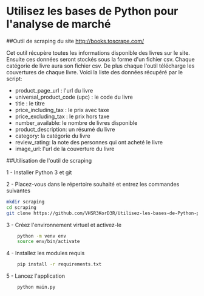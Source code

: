 # Utilisez les bases de Python pour l'analyse de marché

##Outil de scraping du site http://books.toscrape.com/

Cet outil récupère toutes les informations disponible des livres sur le site.
Ensuite ces données seront stockés sous la forme d'un fichier csv. Chaque catégorie de livre aura son fichier csv.
De plus chaque l'outil télécharge les couvertures de chaque livre.
Voici la liste des données récupéré par le script:

 - product_page_url : l'url du livre
 - universal_product_code (upc) : le code du livre
 - title : le titre
 - price_including_tax : le prix avec taxe
 - price_excluding_tax : le prix hors taxe
 - number_available: le nombre de livres disponible
 - product_description: un résumé du livre
 - category: la catégorie du livre
 - review_rating: la note des personnes qui ont acheté le livre
 - image_url: l'url de la couverture du livre


##Utilisation de l'outil de scraping

1 - Installer Python 3 et git

2 - Placez-vous dans le répertoire souhaité et entrez les commandes suivantes
```bash
mkdir scraping
cd scraping
git clone https://github.com/VHSR3KorD3R/Utilisez-les-bases-de-Python-pour-l-analyse-de-march-.git
```

3 - Créez l'environnement virtuel et activez-le
```bash
    python -m venv env
    source env/bin/activate
```

4 - Installez les modules requis
```bash
    pip install -r requirements.txt
```

5 - Lancez l'application 
```bash
    python main.py
```